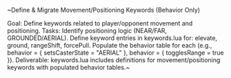 ~Define & Migrate Movement/Positioning Keywords (Behavior Only)

Goal: Define keywords related to player/opponent movement and positioning.
Tasks:
Identify positioning logic (NEAR/FAR, GROUNDED/AERIAL).
Define keyword entries in keywords.lua for: elevate, ground, rangeShift, 
forcePull.
Populate the behavior table for each (e.g., behavior = { setsCasterState = 
"AERIAL" }, behavior = { togglesRange = true }).
Deliverable: keywords.lua includes definitions for movement/positioning 
keywords with populated behavior tables.~
